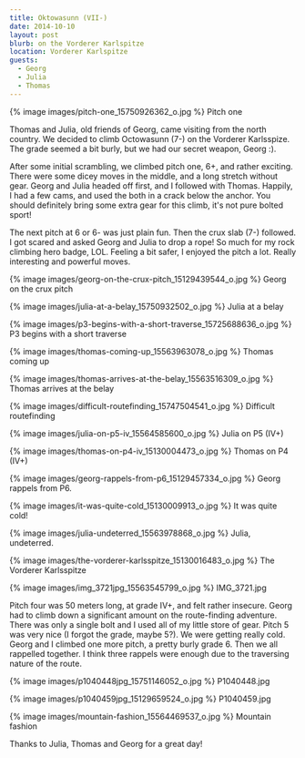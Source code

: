 ```yaml
---
title: Oktowasunn (VII-)
date: 2014-10-10
layout: post
blurb: on the Vorderer Karlspitze
location: Vorderer Karlspitze
guests:
  - Georg
  - Julia
  - Thomas
---
```


{% image images/pitch-one_15750926362_o.jpg %}
Pitch one


Thomas and Julia, old friends of Georg, came visiting from the north country. We
decided to climb Octowasunn (7-) on the Vorderer Karlsspize. The grade seemed a
bit burly, but we had our secret weapon, Georg :).

After some initial scrambling, we climbed pitch one, 6+, and rather
exciting. There were some dicey moves in the middle, and a long stretch without
gear. Georg and Julia headed off first, and I followed with Thomas. Happily, I
had a few cams, and used the both in a crack below the anchor. You should
definitely bring some extra gear for this climb, it's not pure bolted sport!

The next pitch at 6 or 6- was just plain fun. Then the crux slab (7-)
followed. I got scared and asked Georg and Julia to drop a rope! So much for my
rock climbing hero badge, LOL. Feeling a bit safer, I enjoyed the pitch a
lot. Really interesting and powerful moves.


{% image images/georg-on-the-crux-pitch_15129439544_o.jpg %}
Georg on the crux pitch



{% image images/julia-at-a-belay_15750932502_o.jpg %}
Julia at a belay



{% image images/p3-begins-with-a-short-traverse_15725688636_o.jpg %}
P3 begins with a short traverse



{% image images/thomas-coming-up_15563963078_o.jpg %}
Thomas coming up



{% image images/thomas-arrives-at-the-belay_15563516309_o.jpg %}
Thomas arrives at the belay



{% image images/difficult-routefinding_15747504541_o.jpg %}
Difficult routefinding



{% image images/julia-on-p5-iv_15564585600_o.jpg %}
Julia on P5 (IV+)



{% image images/thomas-on-p4-iv_15130004473_o.jpg %}
Thomas on P4 (IV+)



{% image images/georg-rappels-from-p6_15129457334_o.jpg %}
Georg rappels from P6.



{% image images/it-was-quite-cold_15130009913_o.jpg %}
It was quite cold!



{% image images/julia-undeterred_15563978868_o.jpg %}
Julia, undeterred.



{% image images/the-vorderer-karlsspitze_15130016483_o.jpg %}
The Vorderer Karlsspitze



{% image images/img_3721jpg_15563545799_o.jpg %}
IMG_3721.jpg




Pitch four was 50 meters long, at grade IV+, and felt rather insecure. Georg had to climb down a significant amount on the route-finding adventure. There was only a single bolt and I used all of my little store of gear. Pitch 5 was very nice (I forgot the grade, maybe 5?). We were getting really cold. Georg and I climbed one more pitch, a pretty burly grade 6. Then we all rappelled together. I think three rappels were enough due to the traversing nature of the route.

{% image images/p1040448jpg_15751146052_o.jpg %}
P1040448.jpg



{% image images/p1040459jpg_15129659524_o.jpg %}
P1040459.jpg



{% image images/mountain-fashion_15564469537_o.jpg %}
Mountain fashion



Thanks to Julia, Thomas and Georg for a great day!


